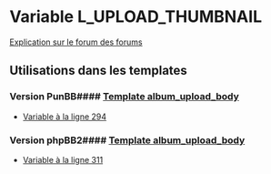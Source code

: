 # Variable L_UPLOAD_THUMBNAIL
[Explication sur le forum des forums](http://forum.forumactif.com/t294113-listing-des-variables#L_UPLOAD_THUMBNAIL)
## Utilisations dans les templates
### Version PunBB#### [Template album_upload_body](punbb/album_upload_body.md)
* [Variable à la ligne 294](../punbb/album_upload_body.tpl#L294)
### Version phpBB2#### [Template album_upload_body](subsilver/album_upload_body.md)
* [Variable à la ligne 311](../subsilver/album_upload_body.tpl#L311)